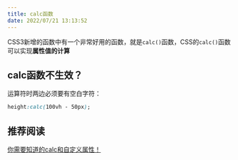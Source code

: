 ```yaml
---
title: calc函数
date: 2022/07/21 13:13:52
---
```


 CSS3新增的函数中有一个非常好用的函数，就是`calc()`函数，CSS的`calc()`函数可以实现**属性值的计算**

## calc函数不生效？

运算符时两边必须要有空白字符：

```css
height:calc(100vh - 50px);
```

## 推荐阅读

[你需要知道的calc和自定义属性！](https://juejin.cn/post/7125595762733350920)
